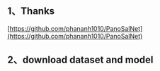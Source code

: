 ## 1、Thanks
[https://github.com/phananh1010/PanoSalNet](https://github.com/phananh1010/PanoSalNet)

## 2、download dataset and model
